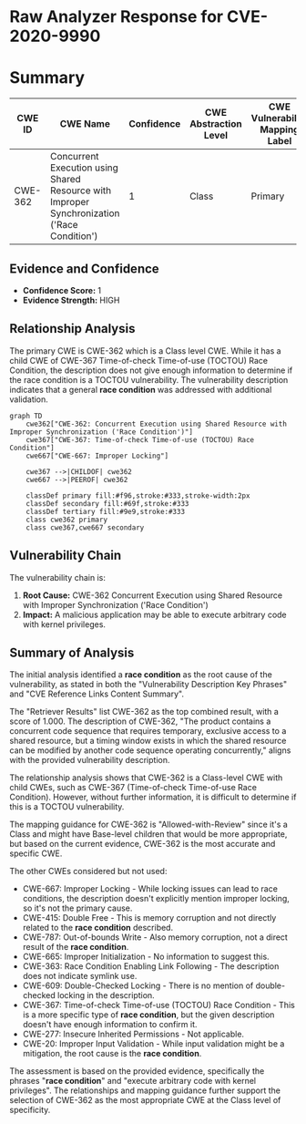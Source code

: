 # Raw Analyzer Response for CVE-2020-9990

# Summary
| CWE ID  | CWE Name                                                                                                 | Confidence | CWE Abstraction Level | CWE Vulnerability Mapping Label | CWE-Vulnerability Mapping Notes |
| ------- | -------------------------------------------------------------------------------------------------------- | ---------- | --------------------- | ------------------------------- | ------------------------------- |
| CWE-362 | Concurrent Execution using Shared Resource with Improper Synchronization ('Race Condition') | 1          | Class                 | Primary                         | Allowed-with-Review           |

## Evidence and Confidence

*   **Confidence Score:** 1
*   **Evidence Strength:** HIGH

## Relationship Analysis
The primary CWE is CWE-362 which is a Class level CWE. While it has a child CWE of CWE-367 Time-of-check Time-of-use (TOCTOU) Race Condition, the description does not give enough information to determine if the race condition is a TOCTOU vulnerability. The vulnerability description indicates that a general **race condition** was addressed with additional validation.

```mermaid
graph TD
    cwe362["CWE-362: Concurrent Execution using Shared Resource with Improper Synchronization ('Race Condition')"]
    cwe367["CWE-367: Time-of-check Time-of-use (TOCTOU) Race Condition"]
    cwe667["CWE-667: Improper Locking"]

    cwe367 -->|CHILDOF| cwe362
    cwe667 -->|PEEROF| cwe362

    classDef primary fill:#f96,stroke:#333,stroke-width:2px
    classDef secondary fill:#69f,stroke:#333
    classDef tertiary fill:#9e9,stroke:#333
    class cwe362 primary
    class cwe367,cwe667 secondary
```

## Vulnerability Chain
The vulnerability chain is:

1.  **Root Cause:** CWE-362 Concurrent Execution using Shared Resource with Improper Synchronization ('Race Condition')
2.  **Impact:** A malicious application may be able to execute arbitrary code with kernel privileges.

## Summary of Analysis
The initial analysis identified a **race condition** as the root cause of the vulnerability, as stated in both the "Vulnerability Description Key Phrases" and "CVE Reference Links Content Summary".

The "Retriever Results" list CWE-362 as the top combined result, with a score of 1.000. The description of CWE-362, "The product contains a concurrent code sequence that requires temporary, exclusive access to a shared resource, but a timing window exists in which the shared resource can be modified by another code sequence operating concurrently," aligns with the provided vulnerability description.

The relationship analysis shows that CWE-362 is a Class-level CWE with child CWEs, such as CWE-367 (Time-of-check Time-of-use Race Condition). However, without further information, it is difficult to determine if this is a TOCTOU vulnerability.

The mapping guidance for CWE-362 is "Allowed-with-Review" since it's a Class and might have Base-level children that would be more appropriate, but based on the current evidence, CWE-362 is the most accurate and specific CWE.

The other CWEs considered but not used:

*   CWE-667: Improper Locking - While locking issues can lead to race conditions, the description doesn't explicitly mention improper locking, so it's not the primary cause.
*   CWE-415: Double Free - This is memory corruption and not directly related to the **race condition** described.
*   CWE-787: Out-of-bounds Write - Also memory corruption, not a direct result of the **race condition**.
*   CWE-665: Improper Initialization - No information to suggest this.
*   CWE-363: Race Condition Enabling Link Following - The description does not indicate symlink use.
*   CWE-609: Double-Checked Locking - There is no mention of double-checked locking in the description.
*   CWE-367: Time-of-check Time-of-use (TOCTOU) Race Condition - This is a more specific type of **race condition**, but the given description doesn't have enough information to confirm it.
*   CWE-277: Insecure Inherited Permissions - Not applicable.
*   CWE-20: Improper Input Validation - While input validation might be a mitigation, the root cause is the **race condition**.

The assessment is based on the provided evidence, specifically the phrases "**race condition**" and "execute arbitrary code with kernel privileges". The relationships and mapping guidance further support the selection of CWE-362 as the most appropriate CWE at the Class level of specificity.